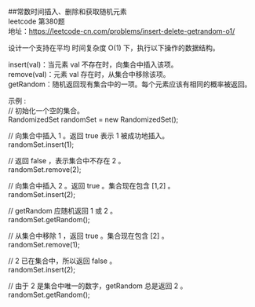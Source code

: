 ##常数时间插入、删除和获取随机元素<br/>
leetcode 第380题<br/>
地址：https://leetcode-cn.com/problems/insert-delete-getrandom-o1/<br/>

设计一个支持在平均 时间复杂度 O(1) 下，执行以下操作的数据结构。<br/>

insert(val)：当元素 val 不存在时，向集合中插入该项。<br/>
remove(val)：元素 val 存在时，从集合中移除该项。<br/>
getRandom：随机返回现有集合中的一项。每个元素应该有相同的概率被返回。<br/>

示例 :<br/>
// 初始化一个空的集合。<br/>
RandomizedSet randomSet = new RandomizedSet();<br/>

// 向集合中插入 1 。返回 true 表示 1 被成功地插入。<br/>
randomSet.insert(1);<br/>

// 返回 false ，表示集合中不存在 2 。<br/>
randomSet.remove(2);<br/>

// 向集合中插入 2 。返回 true 。集合现在包含 [1,2] 。<br/>
randomSet.insert(2);<br/>

// getRandom 应随机返回 1 或 2 。<br/>
randomSet.getRandom();<br/>

// 从集合中移除 1 ，返回 true 。集合现在包含 [2] 。<br/>
randomSet.remove(1);<br/>

// 2 已在集合中，所以返回 false 。<br/>
randomSet.insert(2);<br/>

// 由于 2 是集合中唯一的数字，getRandom 总是返回 2 。<br/>
randomSet.getRandom();<br/>
